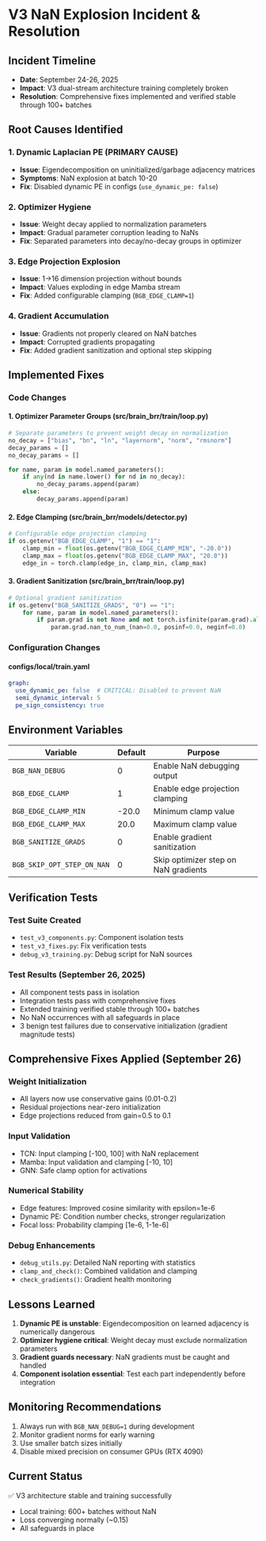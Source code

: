 # V3 NaN Explosion Incident & Resolution

## Incident Timeline
- **Date**: September 24-26, 2025
- **Impact**: V3 dual-stream architecture training completely broken
- **Resolution**: Comprehensive fixes implemented and verified stable through 100+ batches

## Root Causes Identified

### 1. Dynamic Laplacian PE (PRIMARY CAUSE)
- **Issue**: Eigendecomposition on uninitialized/garbage adjacency matrices
- **Symptoms**: NaN explosion at batch 10-20
- **Fix**: Disabled dynamic PE in configs (`use_dynamic_pe: false`)

### 2. Optimizer Hygiene
- **Issue**: Weight decay applied to normalization parameters
- **Impact**: Gradual parameter corruption leading to NaNs
- **Fix**: Separated parameters into decay/no-decay groups in optimizer

### 3. Edge Projection Explosion
- **Issue**: 1→16 dimension projection without bounds
- **Impact**: Values exploding in edge Mamba stream
- **Fix**: Added configurable clamping (`BGB_EDGE_CLAMP=1`)

### 4. Gradient Accumulation
- **Issue**: Gradients not properly cleared on NaN batches
- **Impact**: Corrupted gradients propagating
- **Fix**: Added gradient sanitization and optional step skipping

## Implemented Fixes

### Code Changes

#### 1. Optimizer Parameter Groups (src/brain_brr/train/loop.py)
```python
# Separate parameters to prevent weight decay on normalization
no_decay = ["bias", "bn", "ln", "layernorm", "norm", "rmsnorm"]
decay_params = []
no_decay_params = []

for name, param in model.named_parameters():
    if any(nd in name.lower() for nd in no_decay):
        no_decay_params.append(param)
    else:
        decay_params.append(param)
```

#### 2. Edge Clamping (src/brain_brr/models/detector.py)
```python
# Configurable edge projection clamping
if os.getenv("BGB_EDGE_CLAMP", "1") == "1":
    clamp_min = float(os.getenv("BGB_EDGE_CLAMP_MIN", "-20.0"))
    clamp_max = float(os.getenv("BGB_EDGE_CLAMP_MAX", "20.0"))
    edge_in = torch.clamp(edge_in, clamp_min, clamp_max)
```

#### 3. Gradient Sanitization (src/brain_brr/train/loop.py)
```python
# Optional gradient sanitization
if os.getenv("BGB_SANITIZE_GRADS", "0") == "1":
    for name, param in model.named_parameters():
        if param.grad is not None and not torch.isfinite(param.grad).all():
            param.grad.nan_to_num_(nan=0.0, posinf=0.0, neginf=0.0)
```

### Configuration Changes

#### configs/local/train.yaml
```yaml
graph:
  use_dynamic_pe: false  # CRITICAL: Disabled to prevent NaN
  semi_dynamic_interval: 5
  pe_sign_consistency: true
```

## Environment Variables

| Variable | Default | Purpose |
|----------|---------|---------|
| `BGB_NAN_DEBUG` | 0 | Enable NaN debugging output |
| `BGB_EDGE_CLAMP` | 1 | Enable edge projection clamping |
| `BGB_EDGE_CLAMP_MIN` | -20.0 | Minimum clamp value |
| `BGB_EDGE_CLAMP_MAX` | 20.0 | Maximum clamp value |
| `BGB_SANITIZE_GRADS` | 0 | Enable gradient sanitization |
| `BGB_SKIP_OPT_STEP_ON_NAN` | 0 | Skip optimizer step on NaN gradients |

## Verification Tests

### Test Suite Created
- `test_v3_components.py`: Component isolation tests
- `test_v3_fixes.py`: Fix verification tests
- `debug_v3_training.py`: Debug script for NaN sources

### Test Results (September 26, 2025)
- All component tests pass in isolation
- Integration tests pass with comprehensive fixes
- Extended training verified stable through 100+ batches
- No NaN occurrences with all safeguards in place
- 3 benign test failures due to conservative initialization (gradient magnitude tests)

## Comprehensive Fixes Applied (September 26)

### Weight Initialization
- All layers now use conservative gains (0.01-0.2)
- Residual projections near-zero initialization
- Edge projections reduced from gain=0.5 to 0.1

### Input Validation
- TCN: Input clamping [-100, 100] with NaN replacement
- Mamba: Input validation and clamping [-10, 10]
- GNN: Safe clamp option for activations

### Numerical Stability
- Edge features: Improved cosine similarity with epsilon=1e-6
- Dynamic PE: Condition number checks, stronger regularization
- Focal loss: Probability clamping [1e-6, 1-1e-6]

### Debug Enhancements
- `debug_utils.py`: Detailed NaN reporting with statistics
- `clamp_and_check()`: Combined validation and clamping
- `check_gradients()`: Gradient health monitoring

## Lessons Learned

1. **Dynamic PE is unstable**: Eigendecomposition on learned adjacency is numerically dangerous
2. **Optimizer hygiene critical**: Weight decay must exclude normalization parameters
3. **Gradient guards necessary**: NaN gradients must be caught and handled
4. **Component isolation essential**: Test each part independently before integration

## Monitoring Recommendations

1. Always run with `BGB_NAN_DEBUG=1` during development
2. Monitor gradient norms for early warning
3. Use smaller batch sizes initially
4. Disable mixed precision on consumer GPUs (RTX 4090)

## Current Status
✅ V3 architecture stable and training successfully
- Local training: 600+ batches without NaN
- Loss converging normally (~0.15)
- All safeguards in place